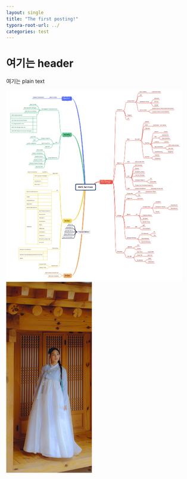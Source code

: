 ```yaml
---
layout: single
title: "The first posting!"
typora-root-url: ../
categories: test
---
```


# 여기는 header

여기는 plain text

<img src="/images/2023-04-21-first/IMG_1345.PNG" alt="IMG_1345" style="zoom:50%;" />

<img src="/images/2023-04-21-first/minji_newjeans.JPG" alt="minji_newjeans" style="zoom:50%;" />
